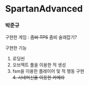 # SpartanAdvanced</br>
### 박준규</br>

구현한 게임 : ~~좀비 TPS~~ 좀비 술래잡기?</br>

구현한 기능</br>
1. 로딩씬</br>
2. 오브젝트 풀을 이용한 적 생성</br>
3. fsm을 이용한 플레이어 및 적 행동 구현</br>
~~4. 시네머신을 이용한 카메라~~</br>
